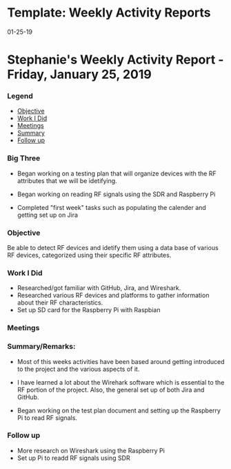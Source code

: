 # Template: Weekly Activity Reports
01-25-19
# Stephanie's Weekly Activity Report - Friday, January 25, 2019
### Legend
 - [Objective](#objective)
 - [Work I Did](#work-i-did)
 - [Meetings](#meetings)
 - [Summary](#summary)
 - [Follow up](#follow-up)

### Big Three

- Began working on a testing plan that will organize devices with the RF attributes that we will be idetifying. 

- Began working on reading RF signals using the SDR and Raspberry Pi

- Completed "first week" tasks such as populating the calender and getting set up on Jira

### Objective

Be able to detect RF devices and idetify them using a data base of various RF devices, categorized using their specific RF attributes. 

### Work I Did

- Researched/got familiar with GitHub, Jira, and Wireshark.
- Researched various RF devices and platforms to gather information about their RF characteristics.
- Set up SD card for the Raspberry Pi with Raspbian

### Meetings

### Summary/Remarks:

- Most of this weeks activities have been based around getting introduced to the project and the various aspects of it. 

- I have learned a lot about the Wirehark software which is essential to the RF portion of the project. Also, the general set up of both Jira and GitHub. 

- Began working on the test plan document and setting up the Raspberry Pi to read RF signals. 


### Follow up

- More research on Wireshark using the Raspberry Pi
- Set up Pi to readd RF signals using SDR
